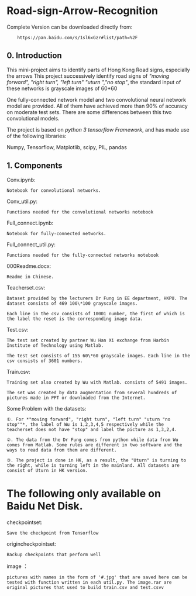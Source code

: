 # Road-sign-Arrow-Recognition
Complete Version can be downloaded directly from:

        https://pan.baidu.com/s/1sl6xGzr#list/path=%2F
## 0. Introduction
This mini-project aims to identify parts of Hong Kong Road signs, especially the arrows
This project successively identify road signs of *"moving forward", "right turn", "left turn" "uturn ","no stop"*, the standard input of these networks is grayscale images of 60\*60

One fully-connected network model and two convolutional neural network model are provided. All of them have achieved more than 90% of accuracy on moderate test sets. There are some differences between this two convolutional models.

The project is based on *python 3 tensorflow Framework*, and has made use of the following libraries:

Numpy, Tensorflow, Matplotlib, scipy, PIL, pandas


## 1. Components

Conv.ipynb: 

    Notebook for convolutional networks.

Conv_util.py:

    Functions needed for the convolutional networks notebook

Full_connect.ipynb:

    Notebook for fully-connected networks.

Full_connect_util.py:
    
    Functions needed for the fully-connected networks notebook

000Readme.docx: 

    Readme in Chinese.

Teacherset.csv:

    Dataset provided by the lecturers Dr Fung in EE department, HKPU. The dataset consists of 469 100\*100 grayscale images.
    
    Each line in the csv consists of 10001 number, the first of which is the label the reset is the corresponding image data. 
    
Test.csv:

    The test set created by partner Wu Han Xi exchange from Harbin Institute of Technology using Matlab. 
    
    The test set consists of 155 60\*60 grayscale images. Each line in the csv consists of 3601 numbers.    
    
Train.csv:

    Training set also created by Wu with Matlab. consists of 5491 images.
    
    The set was created by data augmentation from several hundreds of pictures made in PPT or downloaded from the Internet.

Some Problem with the datasets: 

    ①. For *"moving forward", "right turn", "left turn" "uturn "no stop""*, the label of Wu is 1,2,3,4,5 respectively while the teacherset does not have "stop" and label the picture as 1,3,2,4.

    ②. The data from the Dr Fung comes from python while data from Wu comes from Matlab. Some rules are different in two software and the ways to read data from them are different.

    ③. The project is done in HK, as a result, the "Uturn" is turning to the right, while is turning left in the mainland. All datasets are consist of Uturn in HK version.


# The following only available on Baidu Net Disk.

checkpointset:

    Save the checkpoint from Tensorflow

origincheckpointset:

    Backup checkpoints that perform well

image ：

    pictures with names in the form of '#.jpg' that are saved here can be tested with function written in each util.py. The image.rar are original pictures that used to build train.csv and test.csvv
